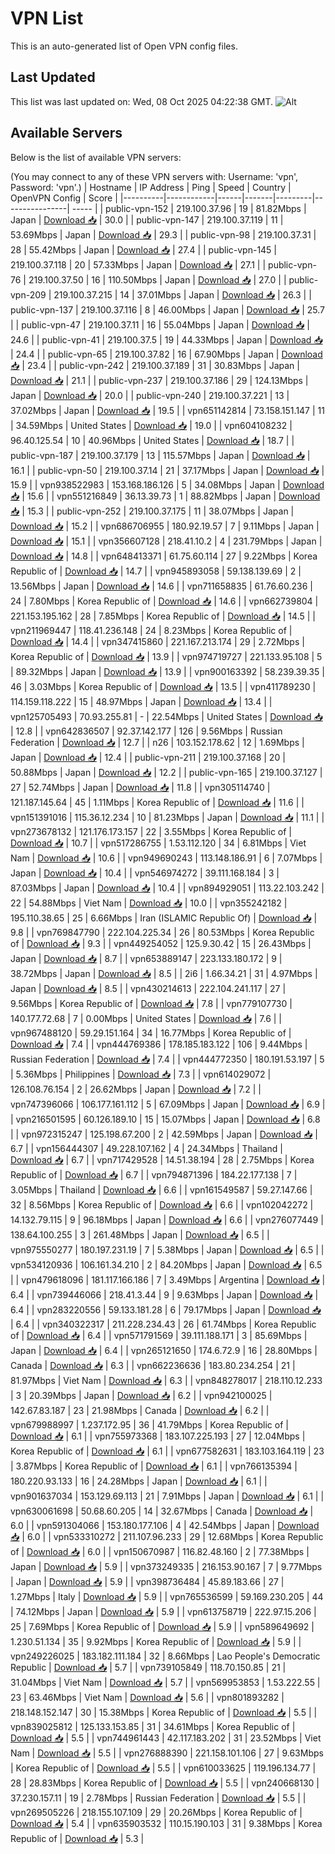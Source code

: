# VPN List

This is an auto-generated list of Open VPN config files.

## Last Updated

This list was last updated on: Wed, 08 Oct 2025 04:22:38 GMT.
![Alt](https://repobeats.axiom.co/api/embed/186b98318ef1479477931607c1ad7d823f12451f.svg "Repobeats analytics image")

## Available Servers

Below is the list of available VPN servers:

(You may connect to any of these VPN servers with: Username: 'vpn', Password: 'vpn'.)
| Hostname | IP Address | Ping | Speed | Country | OpenVPN Config | Score |
|----------|------------|------|-------|---------|----------------| ----- |
| public-vpn-152 | 219.100.37.96 | 19 | 81.82Mbps | Japan | [Download 📥](./configs/server_0_JP.ovpn) | 30.0 |
| public-vpn-147 | 219.100.37.119 | 11 | 53.69Mbps | Japan | [Download 📥](./configs/server_1_JP.ovpn) | 29.3 |
| public-vpn-98 | 219.100.37.31 | 28 | 55.42Mbps | Japan | [Download 📥](./configs/server_2_JP.ovpn) | 27.4 |
| public-vpn-145 | 219.100.37.118 | 20 | 57.33Mbps | Japan | [Download 📥](./configs/server_3_JP.ovpn) | 27.1 |
| public-vpn-76 | 219.100.37.50 | 16 | 110.50Mbps | Japan | [Download 📥](./configs/server_4_JP.ovpn) | 27.0 |
| public-vpn-209 | 219.100.37.215 | 14 | 37.01Mbps | Japan | [Download 📥](./configs/server_5_JP.ovpn) | 26.3 |
| public-vpn-137 | 219.100.37.116 | 8 | 46.00Mbps | Japan | [Download 📥](./configs/server_6_JP.ovpn) | 25.7 |
| public-vpn-47 | 219.100.37.11 | 16 | 55.04Mbps | Japan | [Download 📥](./configs/server_7_JP.ovpn) | 24.6 |
| public-vpn-41 | 219.100.37.5 | 19 | 44.33Mbps | Japan | [Download 📥](./configs/server_8_JP.ovpn) | 24.4 |
| public-vpn-65 | 219.100.37.82 | 16 | 67.90Mbps | Japan | [Download 📥](./configs/server_9_JP.ovpn) | 23.4 |
| public-vpn-242 | 219.100.37.189 | 31 | 30.83Mbps | Japan | [Download 📥](./configs/server_10_JP.ovpn) | 21.1 |
| public-vpn-237 | 219.100.37.186 | 29 | 124.13Mbps | Japan | [Download 📥](./configs/server_11_JP.ovpn) | 20.0 |
| public-vpn-240 | 219.100.37.221 | 13 | 37.02Mbps | Japan | [Download 📥](./configs/server_12_JP.ovpn) | 19.5 |
| vpn651142814 | 73.158.151.147 | 11 | 34.59Mbps | United States | [Download 📥](./configs/server_13_US.ovpn) | 19.0 |
| vpn604108232 | 96.40.125.54 | 10 | 40.96Mbps | United States | [Download 📥](./configs/server_14_US.ovpn) | 18.7 |
| public-vpn-187 | 219.100.37.179 | 13 | 115.57Mbps | Japan | [Download 📥](./configs/server_15_JP.ovpn) | 16.1 |
| public-vpn-50 | 219.100.37.14 | 21 | 37.17Mbps | Japan | [Download 📥](./configs/server_16_JP.ovpn) | 15.9 |
| vpn938522983 | 153.168.186.126 | 5 | 34.08Mbps | Japan | [Download 📥](./configs/server_17_JP.ovpn) | 15.6 |
| vpn551216849 | 36.13.39.73 | 1 | 88.82Mbps | Japan | [Download 📥](./configs/server_18_JP.ovpn) | 15.3 |
| public-vpn-252 | 219.100.37.175 | 11 | 38.07Mbps | Japan | [Download 📥](./configs/server_19_JP.ovpn) | 15.2 |
| vpn686706955 | 180.92.19.57 | 7 | 9.11Mbps | Japan | [Download 📥](./configs/server_20_JP.ovpn) | 15.1 |
| vpn356607128 | 218.41.10.2 | 4 | 231.79Mbps | Japan | [Download 📥](./configs/server_21_JP.ovpn) | 14.8 |
| vpn648413371 | 61.75.60.114 | 27 | 9.22Mbps | Korea Republic of | [Download 📥](./configs/server_22_KR.ovpn) | 14.7 |
| vpn945893058 | 59.138.139.69 | 2 | 13.56Mbps | Japan | [Download 📥](./configs/server_23_JP.ovpn) | 14.6 |
| vpn711658835 | 61.76.60.236 | 24 | 7.80Mbps | Korea Republic of | [Download 📥](./configs/server_24_KR.ovpn) | 14.6 |
| vpn662739804 | 221.153.195.162 | 28 | 7.85Mbps | Korea Republic of | [Download 📥](./configs/server_25_KR.ovpn) | 14.5 |
| vpn211969447 | 118.41.236.148 | 24 | 8.23Mbps | Korea Republic of | [Download 📥](./configs/server_26_KR.ovpn) | 14.4 |
| vpn347415860 | 221.167.213.174 | 29 | 2.72Mbps | Korea Republic of | [Download 📥](./configs/server_27_KR.ovpn) | 13.9 |
| vpn974719727 | 221.133.95.108 | 5 | 89.32Mbps | Japan | [Download 📥](./configs/server_28_JP.ovpn) | 13.9 |
| vpn900163392 | 58.239.39.35 | 46 | 3.03Mbps | Korea Republic of | [Download 📥](./configs/server_29_KR.ovpn) | 13.5 |
| vpn411789230 | 114.159.118.222 | 15 | 48.97Mbps | Japan | [Download 📥](./configs/server_30_JP.ovpn) | 13.4 |
| vpn125705493 | 70.93.255.81 | - | 22.54Mbps | United States | [Download 📥](./configs/server_31_US.ovpn) | 12.8 |
| vpn642836507 | 92.37.142.177 | 126 | 9.56Mbps | Russian Federation | [Download 📥](./configs/server_32_RU.ovpn) | 12.7 |
| n26 | 103.152.178.62 | 12 | 1.69Mbps | Japan | [Download 📥](./configs/server_33_JP.ovpn) | 12.4 |
| public-vpn-211 | 219.100.37.168 | 20 | 50.88Mbps | Japan | [Download 📥](./configs/server_34_JP.ovpn) | 12.2 |
| public-vpn-165 | 219.100.37.127 | 27 | 52.74Mbps | Japan | [Download 📥](./configs/server_35_JP.ovpn) | 11.8 |
| vpn305114740 | 121.187.145.64 | 45 | 1.11Mbps | Korea Republic of | [Download 📥](./configs/server_36_KR.ovpn) | 11.6 |
| vpn151391016 | 115.36.12.234 | 10 | 81.23Mbps | Japan | [Download 📥](./configs/server_37_JP.ovpn) | 11.1 |
| vpn273678132 | 121.176.173.157 | 22 | 3.55Mbps | Korea Republic of | [Download 📥](./configs/server_38_KR.ovpn) | 10.7 |
| vpn517286755 | 1.53.112.120 | 34 | 6.81Mbps | Viet Nam | [Download 📥](./configs/server_39_VN.ovpn) | 10.6 |
| vpn949690243 | 113.148.186.91 | 6 | 7.07Mbps | Japan | [Download 📥](./configs/server_40_JP.ovpn) | 10.4 |
| vpn546974272 | 39.111.168.184 | 3 | 87.03Mbps | Japan | [Download 📥](./configs/server_41_JP.ovpn) | 10.4 |
| vpn894929051 | 113.22.103.242 | 22 | 54.88Mbps | Viet Nam | [Download 📥](./configs/server_42_VN.ovpn) | 10.0 |
| vpn355242182 | 195.110.38.65 | 25 | 6.66Mbps | Iran (ISLAMIC Republic Of) | [Download 📥](./configs/server_43_IR.ovpn) | 9.8 |
| vpn769847790 | 222.104.225.34 | 26 | 80.53Mbps | Korea Republic of | [Download 📥](./configs/server_44_KR.ovpn) | 9.3 |
| vpn449254052 | 125.9.30.42 | 15 | 26.43Mbps | Japan | [Download 📥](./configs/server_45_JP.ovpn) | 8.7 |
| vpn653889147 | 223.133.180.172 | 9 | 38.72Mbps | Japan | [Download 📥](./configs/server_46_JP.ovpn) | 8.5 |
| 2i6 | 1.66.34.21 | 31 | 4.97Mbps | Japan | [Download 📥](./configs/server_47_JP.ovpn) | 8.5 |
| vpn430214613 | 222.104.241.117 | 27 | 9.56Mbps | Korea Republic of | [Download 📥](./configs/server_48_KR.ovpn) | 7.8 |
| vpn779107730 | 140.177.72.68 | 7 | 0.00Mbps | United States | [Download 📥](./configs/server_49_US.ovpn) | 7.6 |
| vpn967488120 | 59.29.151.164 | 34 | 16.77Mbps | Korea Republic of | [Download 📥](./configs/server_50_KR.ovpn) | 7.4 |
| vpn444769386 | 178.185.183.122 | 106 | 9.44Mbps | Russian Federation | [Download 📥](./configs/server_51_RU.ovpn) | 7.4 |
| vpn444772350 | 180.191.53.197 | 5 | 5.36Mbps | Philippines | [Download 📥](./configs/server_52_PH.ovpn) | 7.3 |
| vpn614029072 | 126.108.76.154 | 2 | 26.62Mbps | Japan | [Download 📥](./configs/server_53_JP.ovpn) | 7.2 |
| vpn747396066 | 106.177.161.112 | 5 | 67.09Mbps | Japan | [Download 📥](./configs/server_54_JP.ovpn) | 6.9 |
| vpn216501595 | 60.126.189.10 | 15 | 15.07Mbps | Japan | [Download 📥](./configs/server_55_JP.ovpn) | 6.8 |
| vpn972315247 | 125.198.67.200 | 2 | 42.59Mbps | Japan | [Download 📥](./configs/server_56_JP.ovpn) | 6.7 |
| vpn156444307 | 49.228.107.162 | 4 | 24.34Mbps | Thailand | [Download 📥](./configs/server_57_TH.ovpn) | 6.7 |
| vpn717429528 | 14.51.38.194 | 28 | 2.75Mbps | Korea Republic of | [Download 📥](./configs/server_58_KR.ovpn) | 6.7 |
| vpn794871396 | 184.22.177.138 | 7 | 3.05Mbps | Thailand | [Download 📥](./configs/server_59_TH.ovpn) | 6.6 |
| vpn161549587 | 59.27.147.66 | 32 | 8.56Mbps | Korea Republic of | [Download 📥](./configs/server_60_KR.ovpn) | 6.6 |
| vpn102042272 | 14.132.79.115 | 9 | 96.18Mbps | Japan | [Download 📥](./configs/server_61_JP.ovpn) | 6.6 |
| vpn276077449 | 138.64.100.255 | 3 | 261.48Mbps | Japan | [Download 📥](./configs/server_62_JP.ovpn) | 6.5 |
| vpn975550277 | 180.197.231.19 | 7 | 5.38Mbps | Japan | [Download 📥](./configs/server_63_JP.ovpn) | 6.5 |
| vpn534120936 | 106.161.34.210 | 2 | 84.20Mbps | Japan | [Download 📥](./configs/server_64_JP.ovpn) | 6.5 |
| vpn479618096 | 181.117.166.186 | 7 | 3.49Mbps | Argentina | [Download 📥](./configs/server_65_AR.ovpn) | 6.4 |
| vpn739446066 | 218.41.3.44 | 9 | 9.63Mbps | Japan | [Download 📥](./configs/server_66_JP.ovpn) | 6.4 |
| vpn283220556 | 59.133.181.28 | 6 | 79.17Mbps | Japan | [Download 📥](./configs/server_67_JP.ovpn) | 6.4 |
| vpn340322317 | 211.228.234.43 | 26 | 61.74Mbps | Korea Republic of | [Download 📥](./configs/server_68_KR.ovpn) | 6.4 |
| vpn571791569 | 39.111.188.171 | 3 | 85.69Mbps | Japan | [Download 📥](./configs/server_69_JP.ovpn) | 6.4 |
| vpn265121650 | 174.6.72.9 | 16 | 28.80Mbps | Canada | [Download 📥](./configs/server_70_CA.ovpn) | 6.3 |
| vpn662236636 | 183.80.234.254 | 21 | 81.97Mbps | Viet Nam | [Download 📥](./configs/server_71_VN.ovpn) | 6.3 |
| vpn848278017 | 218.110.12.233 | 3 | 20.39Mbps | Japan | [Download 📥](./configs/server_72_JP.ovpn) | 6.2 |
| vpn942100025 | 142.67.83.187 | 23 | 21.98Mbps | Canada | [Download 📥](./configs/server_73_CA.ovpn) | 6.2 |
| vpn679988997 | 1.237.172.95 | 36 | 41.79Mbps | Korea Republic of | [Download 📥](./configs/server_74_KR.ovpn) | 6.1 |
| vpn755973368 | 183.107.225.193 | 27 | 12.04Mbps | Korea Republic of | [Download 📥](./configs/server_75_KR.ovpn) | 6.1 |
| vpn677582631 | 183.103.164.119 | 23 | 3.87Mbps | Korea Republic of | [Download 📥](./configs/server_76_KR.ovpn) | 6.1 |
| vpn766135394 | 180.220.93.133 | 16 | 24.28Mbps | Japan | [Download 📥](./configs/server_77_JP.ovpn) | 6.1 |
| vpn901637034 | 153.129.69.113 | 21 | 7.91Mbps | Japan | [Download 📥](./configs/server_78_JP.ovpn) | 6.1 |
| vpn630061698 | 50.68.60.205 | 14 | 32.67Mbps | Canada | [Download 📥](./configs/server_79_CA.ovpn) | 6.0 |
| vpn591304066 | 153.180.177.106 | 4 | 42.54Mbps | Japan | [Download 📥](./configs/server_80_JP.ovpn) | 6.0 |
| vpn533310272 | 211.107.96.233 | 29 | 12.68Mbps | Korea Republic of | [Download 📥](./configs/server_81_KR.ovpn) | 6.0 |
| vpn150670987 | 116.82.48.160 | 2 | 77.38Mbps | Japan | [Download 📥](./configs/server_82_JP.ovpn) | 5.9 |
| vpn373249335 | 216.153.90.167 | 7 | 9.77Mbps | Japan | [Download 📥](./configs/server_83_JP.ovpn) | 5.9 |
| vpn398736484 | 45.89.183.66 | 27 | 1.27Mbps | Italy | [Download 📥](./configs/server_84_IT.ovpn) | 5.9 |
| vpn765536599 | 59.169.230.205 | 44 | 74.12Mbps | Japan | [Download 📥](./configs/server_85_JP.ovpn) | 5.9 |
| vpn613758719 | 222.97.15.206 | 25 | 7.69Mbps | Korea Republic of | [Download 📥](./configs/server_86_KR.ovpn) | 5.9 |
| vpn589649692 | 1.230.51.134 | 35 | 9.92Mbps | Korea Republic of | [Download 📥](./configs/server_87_KR.ovpn) | 5.9 |
| vpn249226025 | 183.182.111.184 | 32 | 8.66Mbps | Lao People's Democratic Republic | [Download 📥](./configs/server_88_LA.ovpn) | 5.7 |
| vpn739105849 | 118.70.150.85 | 21 | 31.04Mbps | Viet Nam | [Download 📥](./configs/server_89_VN.ovpn) | 5.7 |
| vpn569953853 | 1.53.222.55 | 23 | 63.46Mbps | Viet Nam | [Download 📥](./configs/server_90_VN.ovpn) | 5.6 |
| vpn801893282 | 218.148.152.147 | 30 | 15.38Mbps | Korea Republic of | [Download 📥](./configs/server_91_KR.ovpn) | 5.5 |
| vpn839025812 | 125.133.153.85 | 31 | 34.61Mbps | Korea Republic of | [Download 📥](./configs/server_92_KR.ovpn) | 5.5 |
| vpn744961443 | 42.117.183.202 | 31 | 23.52Mbps | Viet Nam | [Download 📥](./configs/server_93_VN.ovpn) | 5.5 |
| vpn276888390 | 221.158.101.106 | 27 | 9.63Mbps | Korea Republic of | [Download 📥](./configs/server_94_KR.ovpn) | 5.5 |
| vpn610033625 | 119.196.134.77 | 28 | 28.83Mbps | Korea Republic of | [Download 📥](./configs/server_95_KR.ovpn) | 5.5 |
| vpn240668130 | 37.230.157.11 | 19 | 2.78Mbps | Russian Federation | [Download 📥](./configs/server_96_RU.ovpn) | 5.5 |
| vpn269505226 | 218.155.107.109 | 29 | 20.26Mbps | Korea Republic of | [Download 📥](./configs/server_97_KR.ovpn) | 5.4 |
| vpn635903532 | 110.15.190.103 | 31 | 9.38Mbps | Korea Republic of | [Download 📥](./configs/server_98_KR.ovpn) | 5.3 |
